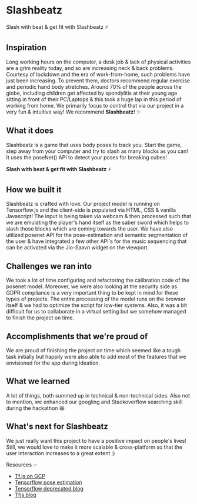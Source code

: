 # Slashbeatz
Slash with beat &amp; get fit with Slashbeatz ⚡ 

## Inspiration
Long working hours on the computer, a desk job & lack of physical activities are a grim reality today, and so are increasing neck & back problems. Courtesy of lockdown and the era of work-from-home, such problems have just been increasing. To prevent them, doctors recommend regular exercise and periodic hand body stretches. Around 70% of the people across the globe, including children get affected by spondylitis at their young age sitting in front of their PC/Laptops & this took a huge lap in this period of working from home. We primarily focus to control that via our project in a very fun & intuitive way! We recommend **Slashbeatz**! ✨

## What it does
Slashbeatz is a game that uses body poses to track you. Start the game, step away from your computer and try to slash as many blocks as you can! It uses the poseNet() API to detect your poses for breaking cubes! 

**Slash with beat & get fit with Slashbeatz** ⚡

## How we built it
Slashbeatz is crafted with love. Our project model is running on Tensorflow.js and the client-side is populated via HTML, CSS & vanilla Javascript! The input is being taken via webcam & then processed such that we are emulating the player's hand itself as the saber sword which helps to slash those blocks which are coming towards the user. We have also utilized posenet API for the pose-estimation and semantic segmentation of the user & have integrated a few other API's for the music sequencing that can be activated via the Jio-Saavn widget on the viewport.

## Challenges we ran into
We took a lot of time configuring and refactoring the calibration code of the posenet model. Moreover, we were also looking at the security side as GDPR compliance is a very important thing to be kept in mind for these types of projects. The entire processing of the model runs on the browser itself & we had to optimize the script for low-tier systems. Also, it was a bit difficult for us to collaborate in a virtual setting but we somehow managed to finish the project on time.

## Accomplishments that we're proud of
We are proud of finishing the project on time which seemed like a tough task initially but happily were also able to add most of the features that we envisioned for the app during ideation.

## What we learned
A lot of things, both summed up in technical & non-technical sides. Also not to mention, we enhanced our googling and Stackoverflow searching skill during the hackathon 😆

## What's next for Slashbeatz
We just really want this project to have a positive impact on people's lives! Still, we would love to make it more scalable & cross-platform so that the user interaction increases to a great extent :)

Resources :-

- [Tf.js on GCP](https://dev.to/alvardev/posenet-tensorflow-js-on-gcp-1934)
- [Tensorflow pose estimation](https://medium.com/tensorflow/real-time-human-pose-estimation-in-the-browser-with-tensorflow-js-7dd0bc881cd5)
- [Tensorflow deprecated blog](https://medium.com/@tensorflow)
- [Tfjs blog](https://blog.tensorflow.org/search?label=TensorFlow.js&max-results=20)
